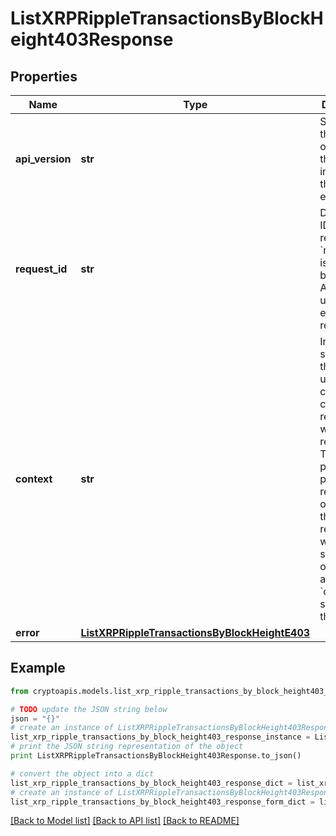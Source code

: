 # ListXRPRippleTransactionsByBlockHeight403Response


## Properties
Name | Type | Description | Notes
------------ | ------------- | ------------- | -------------
**api_version** | **str** | Specifies the version of the API that incorporates this endpoint. | 
**request_id** | **str** | Defines the ID of the request. The &#x60;requestId&#x60; is generated by Crypto APIs and it&#39;s unique for every request. | 
**context** | **str** | In batch situations the user can use the context to correlate responses with requests. This property is present regardless of whether the response was successful or returned as an error. &#x60;context&#x60; is specified by the user. | [optional] 
**error** | [**ListXRPRippleTransactionsByBlockHeightE403**](ListXRPRippleTransactionsByBlockHeightE403.md) |  | 

## Example

```python
from cryptoapis.models.list_xrp_ripple_transactions_by_block_height403_response import ListXRPRippleTransactionsByBlockHeight403Response

# TODO update the JSON string below
json = "{}"
# create an instance of ListXRPRippleTransactionsByBlockHeight403Response from a JSON string
list_xrp_ripple_transactions_by_block_height403_response_instance = ListXRPRippleTransactionsByBlockHeight403Response.from_json(json)
# print the JSON string representation of the object
print ListXRPRippleTransactionsByBlockHeight403Response.to_json()

# convert the object into a dict
list_xrp_ripple_transactions_by_block_height403_response_dict = list_xrp_ripple_transactions_by_block_height403_response_instance.to_dict()
# create an instance of ListXRPRippleTransactionsByBlockHeight403Response from a dict
list_xrp_ripple_transactions_by_block_height403_response_form_dict = list_xrp_ripple_transactions_by_block_height403_response.from_dict(list_xrp_ripple_transactions_by_block_height403_response_dict)
```
[[Back to Model list]](../README.md#documentation-for-models) [[Back to API list]](../README.md#documentation-for-api-endpoints) [[Back to README]](../README.md)


